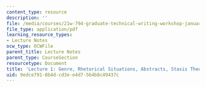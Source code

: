 ```yaml
---
content_type: resource
description: ''
file: /media/courses/21w-794-graduate-technical-writing-workshop-january-iap-2019/9edce7918b4dcd3ee4d7564b8c49437c_MIT21W_794IAP19_lec1.pdf
file_type: application/pdf
learning_resource_types:
- Lecture Notes
ocw_type: OCWFile
parent_title: Lecture Notes
parent_type: CourseSection
resourcetype: Document
title: 'Lecture 1: Genre, Rhetorical Situations, Abstracts, Stasis Theory'
uid: 9edce791-8b4d-cd3e-e4d7-564b8c49437c
---
```

